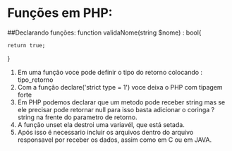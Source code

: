 # Funções em PHP:


##Declarando funções:
function validaNome(string $nome) : bool{

	return true;
}

1. Em uma função voce pode definir o tipo do retorno colocando : tipo_retorno
2. Com a função declare('strict type = 1') voce deixa o PHP com tipagem forte
3. Em PHP podemos declarar que um metodo pode receber string mas se ele precisar pode retornar null para isso basta adicionar o coringa ?string na frente do parametro de retorno.
4. A função unset ela destroi uma variavél, que está setada.
5. Após isso é necessario incluir os arquivos dentro do arquivo responsavel por receber os dados, assim como em C ou em JAVA.
